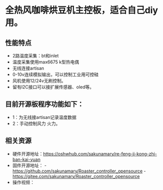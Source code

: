 
# 全热风咖啡烘豆机主控板，适合自己diy用。

## 性能特点
- 2路温度采集：bt和inlet
- 温度采集使用max6675 k型热电偶
- 无线连接artisan
- 0-10v连续模拟输出，可以控制工业用可控硅
- 风机使用12/24v无刷控制。
- 留有I2C接口可以接扩展传感器、oled等。
  
## 目前开源板程序功能如下：
- 1：为无线接artisan记录温度数据
- 2：手动控制风力 火力。

## 相关资源

- 硬件开源地址：https://oshwhub.com/sakunamary/re-feng-ji-kong-zhi-ban-kai-yuan
- 固件开源地址：
            - https://github.com/sakunamary/Roaster_controller_opensource 
            - https://gitee.com/sakunamary/Roaster_controller_opensource
- 操作视频：
            
